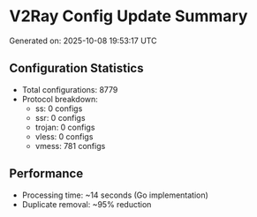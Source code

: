 # V2Ray Config Update Summary
Generated on: 2025-10-08 19:53:17 UTC

## Configuration Statistics
- Total configurations: 8779
- Protocol breakdown:
  - ss: 0 configs
  - ssr: 0 configs
  - trojan: 0 configs
  - vless: 0 configs
  - vmess: 781 configs

## Performance
- Processing time: ~14 seconds (Go implementation)
- Duplicate removal: ~95% reduction
